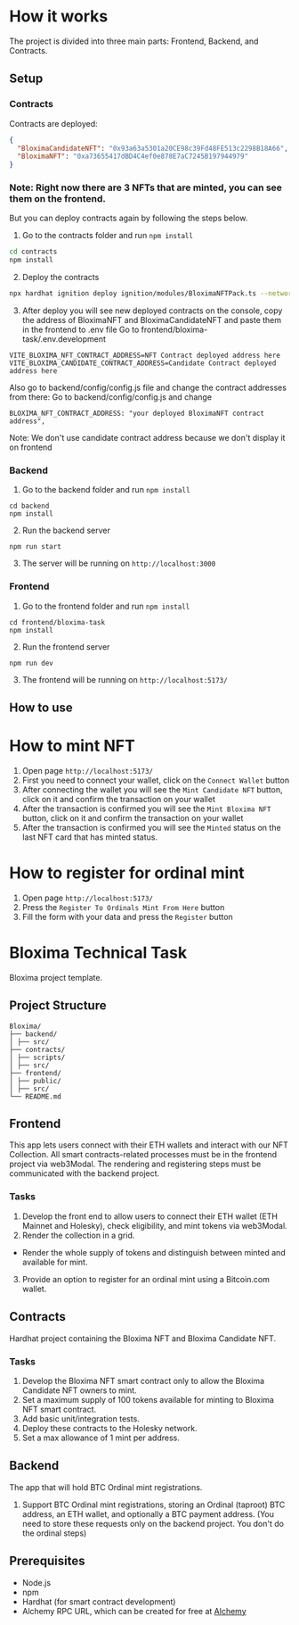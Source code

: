 # How it works

The project is divided into three main parts: Frontend, Backend, and Contracts.
## Setup

### Contracts

Contracts are deployed:
```json
{
  "BloximaCandidateNFT": "0x93a63a5301a20CE98c39Fd48FE513c2298B18A66",
  "BloximaNFT": "0xa73655417dBD4C4ef0e878E7aC7245B197944979"
}
```
### Note: Right now there are 3 NFTs that are minted, you can see them on the frontend.


But you can deploy contracts again by following the steps below.
1. Go to the contracts folder and run `npm install`
```bash
cd contracts
npm install
```
2. Deploy the contracts
```bash
npx hardhat ignition deploy ignition/modules/BloximaNFTPack.ts --network holesky
```
3. After deploy you will see new deployed contracts on the console, copy the address of BloximaNFT and BloximaCandidateNFT and paste them in the frontend to .env file
Go to frontend/bloxima-task/.env.development
```
VITE_BLOXIMA_NFT_CONTRACT_ADDRESS=NFT Contract deployed address here
VITE_BLOXIMA_CANDIDATE_CONTRACT_ADDRESS=Candidate Contract deployed address here
```
Also go to backend/config/config.js file and change the contract addresses from there:
Go to backend/config/config.js and change
```
BLOXIMA_NFT_CONTRACT_ADDRESS: "your deployed BloximaNFT contract address",
```
Note: We don't use candidate contract address because we don't display it on frontend

### Backend
1. Go to the backend folder and run `npm install`
```
cd backend
npm install
```
2. Run the backend server
```
npm run start
```
3. The server will be running on `http://localhost:3000`

### Frontend
1. Go to the frontend folder and run `npm install`
```
cd frontend/bloxima-task
npm install
```
2. Run the frontend server
```
npm run dev
```
3. The frontend will be running on `http://localhost:5173/`

## How to use

# How to mint NFT
1. Open page `http://localhost:5173/`
2. First you need to connect your wallet, click on the `Connect Wallet` button
3. After connecting the wallet you will see the `Mint Candidate NFT` button, click on it and confirm the transaction on your wallet
4. After the transaction is confirmed you will see the `Mint Bloxima NFT` button, click on it and confirm the transaction on your wallet
5. After the transaction is confirmed you will see the `Minted` status on the last NFT card that has minted status. 

# How to register for ordinal mint
1. Open page `http://localhost:5173/`
2. Press the `Register To Ordinals Mint From Here` button
3. Fill the form with your data and press the `Register` button

# Bloxima Technical Task

Bloxima project template.
## Project Structure
```
Bloxima/
├── backend/
│ ├── src/
├── contracts/
│ ├── scripts/
│ ├── src/
├── frontend/
│ ├── public/
│ ├── src/
└── README.md
```
## Frontend
This app lets users connect with their ETH wallets and
interact with our NFT Collection. All smart contracts-related
processes must be in the frontend project via web3Modal.
The rendering and registering steps must be communicated with
the backend project.
### Tasks
1. Develop the front end to allow users to connect their ETH
wallet (ETH Mainnet and Holesky), check eligibility, and mint
tokens via web3Modal.
2. Render the collection in a grid.
 - Render the whole supply of tokens and distinguish
 between minted and available for mint.
3. Provide an option to register for an ordinal mint using a
Bitcoin.com wallet.
## Contracts
Hardhat project containing the Bloxima NFT and Bloxima
Candidate NFT.
### Tasks
1. Develop the Bloxima NFT smart contract only to allow the
Bloxima Candidate NFT owners to mint.
2. Set a maximum supply of 100 tokens available for minting
to Bloxima NFT smart contract.
3. Add basic unit/integration tests.
4. Deploy these contracts to the Holesky network.
4. Set a max allowance of 1 mint per address.
## Backend
The app that will hold BTC Ordinal mint registrations.
1. Support BTC Ordinal mint registrations, storing an Ordinal
(taproot) BTC address, an ETH wallet, and optionally a BTC
payment address. (You need to store these requests only on
the backend project. You don't do the ordinal steps)
## Prerequisites
- Node.js
- npm
- Hardhat (for smart contract development)
- Alchemy RPC URL, which can be created for free at
[Alchemy](https://www.alchemy.com/)
